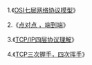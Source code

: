1.《[OSI七层网络协议模型](https://www.cnblogs.com/Robin-YB/p/6668762.html)》

2.《[点对点 ，端到端](https://blog.csdn.net/qq_34940959/article/details/78583993)》

3.《[TCP/IP四层协议理解](https://www.cnblogs.com/onepixel/p/7092302.html)》

4.《[TCP三次握手，四次挥手](https://www.cnblogs.com/huhuuu/p/3572485.html)》
